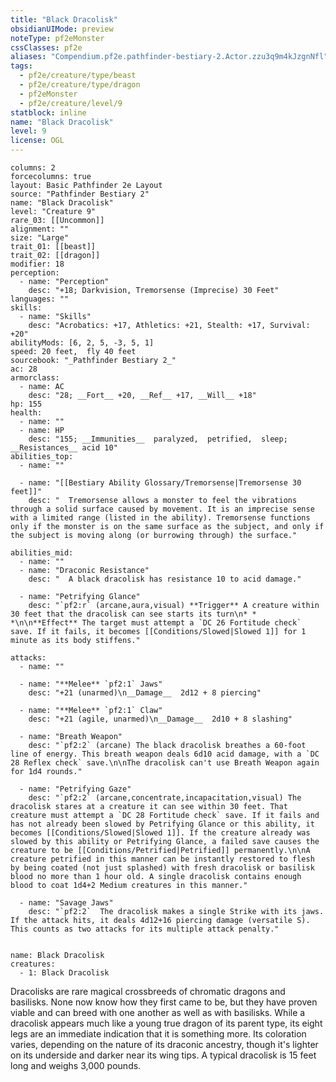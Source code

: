 ```yaml
---
title: "Black Dracolisk"
obsidianUIMode: preview
noteType: pf2eMonster
cssClasses: pf2e
aliases: "Compendium.pf2e.pathfinder-bestiary-2.Actor.zzu3q9m4kJzgnNfl" 
tags:
  - pf2e/creature/type/beast
  - pf2e/creature/type/dragon
  - pf2eMonster
  - pf2e/creature/level/9
statblock: inline
name: "Black Dracolisk"
level: 9
license: OGL
---
```


```statblock
columns: 2
forcecolumns: true
layout: Basic Pathfinder 2e Layout
source: "Pathfinder Bestiary 2"
name: "Black Dracolisk"
level: "Creature 9"
rare_03: [[Uncommon]]
alignment: ""
size: "Large"
trait_01: [[beast]]
trait_02: [[dragon]]
modifier: 18
perception:
  - name: "Perception"
    desc: "+18; Darkvision, Tremorsense (Imprecise) 30 Feet"
languages: ""
skills:
  - name: "Skills"
    desc: "Acrobatics: +17, Athletics: +21, Stealth: +17, Survival: +20"
abilityMods: [6, 2, 5, -3, 5, 1]
speed: 20 feet,  fly 40 feet
sourcebook: "_Pathfinder Bestiary 2_"
ac: 28
armorclass:
  - name: AC
    desc: "28; __Fort__ +20, __Ref__ +17, __Will__ +18"
hp: 155
health:
  - name: ""
  - name: HP
    desc: "155; __Immunities__  paralyzed,  petrified,  sleep; __Resistances__ acid 10"
abilities_top:
  - name: ""

  - name: "[[Bestiary Ability Glossary/Tremorsense|Tremorsense 30 feet]]"
    desc: "  Tremorsense allows a monster to feel the vibrations through a solid surface caused by movement. It is an imprecise sense with a limited range (listed in the ability). Tremorsense functions only if the monster is on the same surface as the subject, and only if the subject is moving along (or burrowing through) the surface."

abilities_mid:
  - name: ""
  - name: "Draconic Resistance"
    desc: "  A black dracolisk has resistance 10 to acid damage."

  - name: "Petrifying Glance"
    desc: "`pf2:r` (arcane,aura,visual) **Trigger** A creature within 30 feet that the dracolisk can see starts its turn\n* * *\n\n**Effect** The target must attempt a `DC 26 Fortitude check` save. If it fails, it becomes [[Conditions/Slowed|Slowed 1]] for 1 minute as its body stiffens."

attacks:
  - name: ""

  - name: "**Melee** `pf2:1` Jaws"
    desc: "+21 (unarmed)\n__Damage__  2d12 + 8 piercing"

  - name: "**Melee** `pf2:1` Claw"
    desc: "+21 (agile, unarmed)\n__Damage__  2d10 + 8 slashing"

  - name: "Breath Weapon"
    desc: "`pf2:2` (arcane) The black dracolisk breathes a 60-foot line of energy. This breath weapon deals 6d10 acid damage, with a `DC 28 Reflex check` save.\n\nThe dracolisk can't use Breath Weapon again for 1d4 rounds."

  - name: "Petrifying Gaze"
    desc: "`pf2:2` (arcane,concentrate,incapacitation,visual) The dracolisk stares at a creature it can see within 30 feet. That creature must attempt a `DC 28 Fortitude check` save. If it fails and has not already been slowed by Petrifying Glance or this ability, it becomes [[Conditions/Slowed|Slowed 1]]. If the creature already was slowed by this ability or Petrifying Glance, a failed save causes the creature to be [[Conditions/Petrified|Petrified]] permanently.\n\nA creature petrified in this manner can be instantly restored to flesh by being coated (not just splashed) with fresh dracolisk or basilisk blood no more than 1 hour old. A single dracolisk contains enough blood to coat 1d4+2 Medium creatures in this manner."

  - name: "Savage Jaws"
    desc: "`pf2:2`  The dracolisk makes a single Strike with its jaws. If the attack hits, it deals 4d12+16 piercing damage (versatile S). This counts as two attacks for its multiple attack penalty."
 
```

```encounter-table
name: Black Dracolisk
creatures:
  - 1: Black Dracolisk
```



Dracolisks are rare magical crossbreeds of chromatic dragons and basilisks. None now know how they first came to be, but they have proven viable and can breed with one another as well as with basilisks. While a dracolisk appears much like a young true dragon of its parent type, its eight legs are an immediate indication that it is something more. Its coloration varies, depending on the nature of its draconic ancestry, though it's lighter on its underside and darker near its wing tips. A typical dracolisk is 15 feet long and weighs 3,000 pounds.
